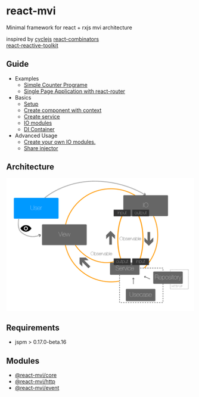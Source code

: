 # react-mvi
Minimal framework for react + rxjs mvi architecture

inspired by
[cyclejs](http://cycle.js.org/)
[react-combinators](https://github.com/milankinen/react-combinators)  
[react-reactive-toolkit](https://github.com/milankinen/react-reactive-toolkit)

## Guide

- Examples
    - [Simple Counter Programe](./docs/basic_guide.md)
    - [Single Page Application with react-router](./docs/spa.md)
- Basics
    - [Setup](./docs/setup.md)
    - [Create component with context](./docs/basics/create_component.md)
    - [Create service](./docs/basics/create_service.md)
    - [IO modules](./docs/basics/io_modules.md)
    - [DI Container](./docs/basics/di_container.md)
- Advanced Usage
    - [Create your own IO modules.](./docs/au/create_yowim.md)
    - [Share injector](./docs/au/share_injector.md)

## Architecture

![architecture](../../images/mvi_clean_arc.png)

## Requirements

- jspm > 0.17.0-beta.16

## Modules

- [@react-mvi/core](./)
- [@react-mvi/http](../http)
- [@react-mvi/event](../event)
